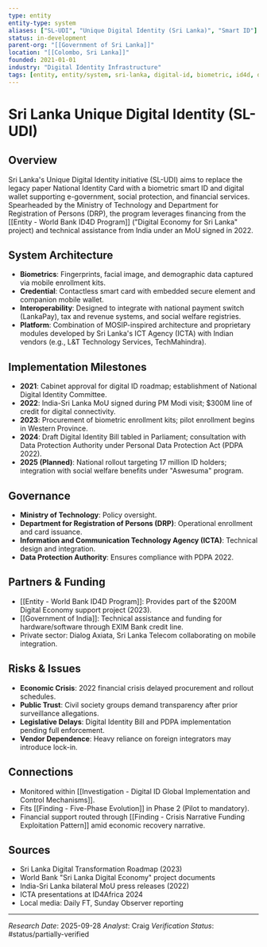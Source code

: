 ```yaml
---
type: entity
entity-type: system
aliases: ["SL-UDI", "Unique Digital Identity (Sri Lanka)", "Smart ID"]
status: in-development
parent-org: "[[Government of Sri Lanka]]"
location: "[[Colombo, Sri Lanka]]"
founded: 2021-01-01
industry: "Digital Identity Infrastructure"
tags: [entity, entity/system, sri-lanka, digital-id, biometric, id4d, development]
---
```


# Sri Lanka Unique Digital Identity (SL-UDI)

## Overview
Sri Lanka's Unique Digital Identity initiative (SL-UDI) aims to replace the legacy paper National Identity Card with a biometric smart ID and digital wallet supporting e-government, social protection, and financial services. Spearheaded by the Ministry of Technology and Department for Registration of Persons (DRP), the program leverages financing from the [[Entity - World Bank ID4D Program]] ("Digital Economy for Sri Lanka" project) and technical assistance from India under an MoU signed in 2022.

## System Architecture
- **Biometrics**: Fingerprints, facial image, and demographic data captured via mobile enrollment kits.
- **Credential**: Contactless smart card with embedded secure element and companion mobile wallet.
- **Interoperability**: Designed to integrate with national payment switch (LankaPay), tax and revenue systems, and social welfare registries.
- **Platform**: Combination of MOSIP-inspired architecture and proprietary modules developed by Sri Lanka's ICT Agency (ICTA) with Indian vendors (e.g., L&T Technology Services, TechMahindra).

## Implementation Milestones
- **2021**: Cabinet approval for digital ID roadmap; establishment of National Digital Identity Committee.
- **2022**: India-Sri Lanka MoU signed during PM Modi visit; $300M line of credit for digital connectivity.
- **2023**: Procurement of biometric enrollment kits; pilot enrollment begins in Western Province.
- **2024**: Draft Digital Identity Bill tabled in Parliament; consultation with Data Protection Authority under Personal Data Protection Act (PDPA 2022).
- **2025 (Planned)**: National rollout targeting 17 million ID holders; integration with social welfare benefits under "Aswesuma" program.

## Governance
- **Ministry of Technology**: Policy oversight.
- **Department for Registration of Persons (DRP)**: Operational enrollment and card issuance.
- **Information and Communication Technology Agency (ICTA)**: Technical design and integration.
- **Data Protection Authority**: Ensures compliance with PDPA 2022.

## Partners & Funding
- [[Entity - World Bank ID4D Program]]: Provides part of the $200M Digital Economy support project (2023).
- [[Government of India]]: Technical assistance and funding for hardware/software through EXIM Bank credit line.
- Private sector: Dialog Axiata, Sri Lanka Telecom collaborating on mobile integration.

## Risks & Issues
- **Economic Crisis**: 2022 financial crisis delayed procurement and rollout schedules.
- **Public Trust**: Civil society groups demand transparency after prior surveillance allegations.
- **Legislative Delays**: Digital Identity Bill and PDPA implementation pending full enforcement.
- **Vendor Dependence**: Heavy reliance on foreign integrators may introduce lock-in.

## Connections
- Monitored within [[Investigation - Digital ID Global Implementation and Control Mechanisms]].
- Fits [[Finding - Five-Phase Evolution]] in Phase 2 (Pilot to mandatory).
- Financial support routed through [[Finding - Crisis Narrative Funding Exploitation Pattern]] amid economic recovery narrative.

## Sources
- Sri Lanka Digital Transformation Roadmap (2023)
- World Bank "Sri Lanka Digital Economy" project documents
- India-Sri Lanka bilateral MoU press releases (2022)
- ICTA presentations at ID4Africa 2024
- Local media: Daily FT, Sunday Observer reporting

---
*Research Date*: 2025-09-28
*Analyst*: Craig
*Verification Status*: #status/partially-verified

